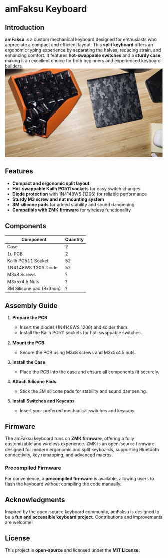 # amFaksu Keyboard

## Introduction

**amFaksu** is a custom mechanical keyboard designed for enthusiasts who appreciate a compact and efficient layout. This **split keyboard** offers an ergonomic typing experience by separating the halves, reducing strain, and enhancing comfort. It features **hot-swappable switches** and a **sturdy case**, making it an excellent choice for both beginners and experienced keyboard builders.
![amFaksu Keyboard](Pictures/amis.png)

## Features
- **Compact and ergonomic split layout**
- **Hot-swappable Kailh PG511 sockets** for easy switch changes
- **Diode protection** with 1N4148WS (1206) for reliable performance
- **Sturdy M3 screw and nut mounting system**
- **3M silicone pads** for added stability and sound dampening
- **Compatible with ZMK firmware** for wireless functionality

## Components

| Component               | Quantity |
|-------------------------|----------|
| Case                    | 2        |
| 1u PCB                  | 2        |
| Kailh PG511 Socket      | 52       |
| 1N4148WS 1206 Diode     | 52       |
| M3x8 Screws             | ?        |
| M3x5x4.5 Nuts           | ?        |
| 3M Silicone pad (8x3mm) | ?        |

## Assembly Guide

1. **Prepare the PCB**  
   - Insert the diodes (1N4148WS 1206) and solder them.  
   - Install the Kailh PG511 sockets for hot-swappable switches.  

2. **Mount the PCB**  
   - Secure the PCB using M3x8 screws and M3x5x4.5 nuts.  

3. **Install the Case**  
   - Place the PCB into the case and ensure all components fit securely.  

4. **Attach Silicone Pads**  
   - Stick the 3M silicone pads for stability and sound dampening.  

5. **Install Switches and Keycaps**  
   - Insert your preferred mechanical switches and keycaps.  

## Firmware

The amFaksu keyboard runs on **ZMK firmware**, offering a fully customizable and wireless experience. ZMK is an open-source firmware designed for modern ergonomic and split keyboards, supporting Bluetooth connectivity, key remapping, and advanced macros.

### **Precompiled Firmware**
For convenience, a **precompiled firmware** is available, allowing users to flash the keyboard without compiling the code manually.

## Acknowledgments

Inspired by the open-source keyboard community, amFaksu is designed to be a **fun and accessible keyboard project**. Contributions and improvements are welcome!

## License

This project is **open-source** and licensed under the **MIT License**.
